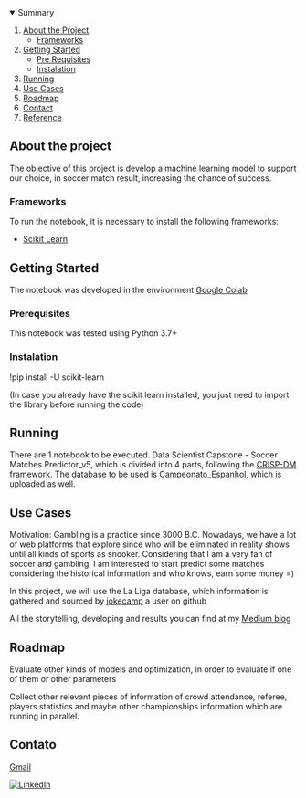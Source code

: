 <!-- PROJECT SHIELDS -->
<!--
*** I'm using markdown "reference style" links for readability.
*** Reference links are enclosed in brackets [ ] instead of parentheses ( ).
*** See the bottom of this document for the declaration of the reference variables
*** for contributors-url, forks-url, etc. This is an optional, concise syntax you may use.
*** https://www.markdownguide.org/basic-syntax/#reference-style-links
-->



<!-- TABELA DE CONTEÚDOS -->
<details open="open">
  <summary>Summary</summary>
  <ol>
    <li>
      <a href="#about-the-project">About the Project</a>
      <ul>
        <li><a href="#built-with">Frameworks</a></li>
      </ul>
    </li>
    <li>
      <a href="#getting-started">Getting Started</a>
      <ul>
        <li><a href="#prerequisites">Pre Requisites</a></li>
        <li><a href="#installation">Instalation</a></li>
      </ul>
    </li>
    <li><a href="#run">Running</a></li>
    <li><a href="#usecases">Use Cases</a></li>
    <li><a href="#roadmap">Roadmap</a></li>
    <li><a href="#contact">Contact</a></li>
    <li><a href="#acknowledgements">Reference</a></li>
  </ol>
</details>



<!-- ABOUT THE PROJECT -->
## About the project

The objective of this project is develop a machine learning model to support our choice, in soccer match result, increasing the chance of success.

### Frameworks

To run the notebook, it is necessary to install the following frameworks:

* [Scikit Learn](https://scikit-learn.org/)

<!-- GETTING STARTED -->
## Getting Started

The notebook was developed in the environment [Google Colab](https://colab.research.google.com/github/tensorflow/examples/blob/master/courses/udacity_intro_to_tensorflow_for_deep_learning/l01c01_introduction_to_colab_and_python.ipynb)

### Prerequisites

This notebook was tested using Python 3.7+

### Instalation

!pip install -U scikit-learn

(In case you already have the scikit learn installed, you just need to import the library before running the code)


<!-- RUN -->
## Running

There are 1 notebook to be executed. Data Scientist Capstone - Soccer Matches Predictor_v5, which is divided into 4 parts, following the [CRISP-DM](https://pt.wikipedia.org/wiki/Cross_Industry_Standard_Process_for_Data_Mining) framework. The database to be used is Campeonato_Espanhol, which is uploaded as well.


<!-- USECASES -->
## Use Cases

Motivation: Gambling is a practice since 3000 B.C. Nowadays, we have a lot of web platforms that explore since who will be eliminated in reality shows until all kinds of sports as snooker. Considering that I am a very fan of soccer and gambling, I am interested to start predict some matches considering the historical information and who knows, earn some money =)

In this project, we will use the La Liga database, which information is gathered and sourced by [jokecamp](https://github.com/jokecamp/FootballData/tree/master/football-data.co.uk/spain) a user on github

All the storytelling, developing and results you can find at my [Medium blog](https://lecunhad.medium.com/machine-learn-ops-gambling-d27dcb126ac3) 

<!-- ROADMAP -->
## Roadmap

Evaluate other kinds of models and optimization, in order to evaluate if one of them or other parameters

Collect other relevant pieces of information of crowd attendance, referee, players statistics and maybe other championships information which are running in parallel.


<!-- CONTACT -->
## Contato

[Gmail](lecunhad@gmail.com)

[![LinkedIn][linkedin-shield]](https://www.linkedin.com/in/leandro-dias-6a446115a/)


<!-- ACKNOWLEDGEMENTS -->
 
 <!--## Referências-->

<!-- MARKDOWN LINKS & IMAGES -->
<!-- https://www.markdownguide.org/basic-syntax/#reference-style-links -->

[linkedin-shield]: https://img.shields.io/badge/-LinkedIn-black.svg?style=for-the-badge&logo=linkedin&colorB=555

